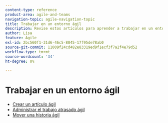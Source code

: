 ```yaml
---
content-type: reference
product-area: agile-and-teams
navigation-topic: agile-navigation-topic
title: Trabajar en un entorno ágil
description: Revise estos artículos para aprender a trabajar en un entorno ágil.
author: Lisa
feature: Agile
exl-id: 2bc560f1-31d6-46c5-8845-17f95de78ab0
source-git-commit: 11009f24cd482e83319ed9f1ecf3f7a2f4e79d52
workflow-type: tm+mt
source-wordcount: '34'
ht-degree: 0%

---
```


# Trabajar en un entorno ágil

* [Crear un artículo ágil](../../agile/work-in-an-agile-environment/create-an-agile-story.md)
* [Administrar el trabajo atrasado ágil](../../agile/work-in-an-agile-environment/manage-the-agile-backlog.md)
* [Mover una historia ágil](../../agile/work-in-an-agile-environment/move-an-agile-story.md)
